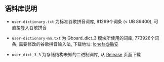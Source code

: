 ## 语料库说明

- ```user-dictionary.txt``` 为标准谷歌拼音词库, 81299个词条 (< UB 89400), 可直接导入谷歌拼音

- ```user-dictionary-mm.txt``` 为 Gboard_dict_3 模块所使用的词库, 773926个词条, 需要修改的谷歌拼音输入法, 下载地址: [lonefa@酷安](https://www.coolapk.com/feed/24163072)

- ```user_dict_3_3``` 为存储结构未知的二进制词库, 从 [Release](https://github.com/entr0pia/Magisk-Modules-Repo/releases/tag/latest) 页面下载